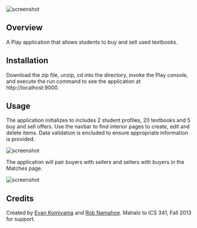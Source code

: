 ![screenshot](https://raw.github.com/robnamahoe/textbookmania/doc/textbookmania.jpg)

Overview
--------
A Play application that allows students to buy and sell used textbooks.

Installation
------------
Download the zip file, unzip, cd into the directory, invoke the Play console, and execute the run command to see the
application at http://localhost:9000.

Usage
-----
The application initializes to includes 2 student profiles, 20 textbooks and 5 buy and sell offers. Use the navbar 
to find interior pages to create, edit and delete items. Data validation is encluded to ensure appropriate 
information is provided. 

![screenshot](https://raw.github.com/robnamahoe/textbookmania/doc/studentlist.jpg)

The application will pair buyers with sellers and sellers with buyers in the Matches page.

![screenshot](https://raw.github.com/robnamahoe/textbookmania/doc/matches.jpg)

Credits
-------
Created by [Evan Komiyama](https://github.com/ekomiyama) and [Rob Namahoe](https://github.com/RobNamahoe).
Mahalo to ICS 341, Fall 2013 for support.